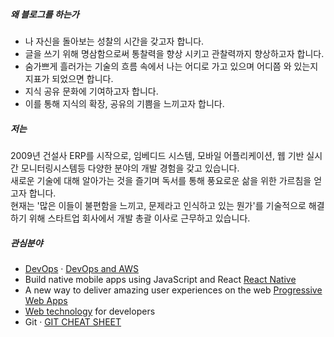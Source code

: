 

##### 왜 블로그를 하는가

- 나 자신을 돌아보는 성찰의 시간을 갖고자 합니다.
- 글을 쓰기 위해 명삼함으로써 통찰력을 향상 시키고 관찰력까지 향상하고자 합니다. 
- 숨가쁘게 흘러가는 기술의 흐름 속에서 나는 어디로 가고 있으며 어디쯤 와 있는지 지표가 되었으면 합니다. 
- 지식 공유 문화에 기여하고자 합니다. 
- 이를 통해 지식의 확장, 공유의 기쁨을 느끼고자 합니다. 

##### 저는
2009년 건설사 ERP를 시작으로, 임베디드 시스템, 모바일 어플리케이션, 웹 기반 실시간 모니터링시스템등 다양한 분야의 개발 경험을 갖고 있습니다.  
새로운 기술에 대해 알아가는 것을 즐기며 독서를 통해 풍요로운 삶을 위한 가르침을 얻고자 합니다.    
현재는 '많은 이들이 불편함을 느끼고, 문제라고 인식하고 있는 뭔가'를 기술적으로 해결하기 위해 스타트업 회사에서 개발 총괄 이사로 근무하고 있습니다.   


##### 관심분야

- [DevOps](https://ko.wikipedia.org/wiki/%EB%8D%B0%EB%B8%8C%EC%98%B5%EC%8A%A4) · [DevOps and AWS](https://aws.amazon.com/devops/)
- Build native mobile apps using JavaScript and React [React Native](http://facebook.github.io/react-native/)
- A new way to deliver amazing user experiences on the web [Progressive Web Apps](https://developers.google.com/web/progressive-web-apps/)
- [Web technology](https://developer.mozilla.org/en-US/docs/Web) for developers
- Git · [GIT CHEAT SHEET](https://services.github.com/on-demand/downloads/github-git-cheat-sheet.pdf)

